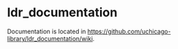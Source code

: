 # ldr_documentation
Documentation is located in https://github.com/uchicago-library/ldr_documentation/wiki.
